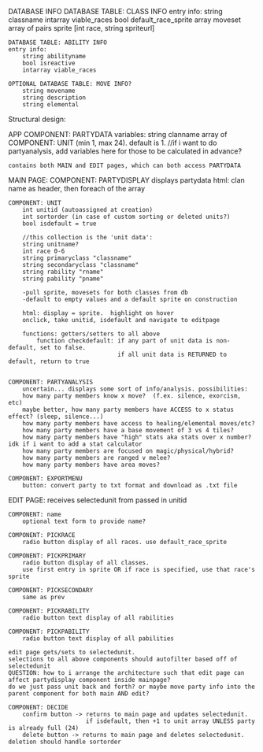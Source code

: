 DATABASE INFO
    DATABASE TABLE: CLASS INFO
    entry info:
        string classname
        intarray viable_races
        bool default_race_sprite
        array moveset
        array of pairs sprite [int race, string spriteurl]

    DATABASE TABLE: ABILITY INFO
    entry info:
        string abilityname
        bool isreactive
        intarray viable_races

    OPTIONAL DATABASE TABLE: MOVE INFO?
        string movename
        string description
        string elemental


Structural design:

APP COMPONENT:
    PARTYDATA variables:
        string clanname
        array of COMPONENT: UNIT (min 1, max 24). default is 1.
        //if i want to do partyanalysis, add variables here for those to be calculated in advance?

    contains both MAIN and EDIT pages, which can both access PARTYDATA 

MAIN PAGE:
    COMPONENT: PARTYDISPLAY
        displays partydata
        html: clan name as header, then foreach of the array 

    COMPONENT: UNIT
        int unitid (autoassigned at creation)
        int sortorder (in case of custom sorting or deleted units?)
        bool isdefault = true

        //this collection is the 'unit data':
        string unitname?
        int race 0-6
        string primaryclass "classname"
        string secondaryclass "classname"
        string rability "rname"
        string pability "pname"

        -pull sprite, movesets for both classes from db 
        -default to empty values and a default sprite on construction

        html: display = sprite.  highlight on hover
        onclick, take unitid, isdefault and navigate to editpage

        functions: getters/setters to all above
            function checkdefault: if any part of unit data is non-default, set to false. 
                                   if all unit data is RETURNED to default, return to true


    COMPONENT: PARTYANALYSIS
        uncertain... displays some sort of info/analysis. possibilities:
        how many party members know x move?  (f.ex. silence, exorcism, etc)
        maybe better, how many party members have ACCESS to x status effect? (sleep, silence...)
        how many party members have access to healing/elemental moves/etc?
        how many party members have a base movement of 3 vs 4 tiles?
        how many party members have "high" stats aka stats over x number? idk if i want to add a stat calculator
        how many party members are focused on magic/physical/hybrid?
        how many party members are ranged v melee?
        how many party members have area moves?

    COMPONENT: EXPORTMENU
        button: convert party to txt format and download as .txt file


EDIT PAGE:
    receives selectedunit from passed in unitid

    COMPONENT: name
        optional text form to provide name? 

    COMPONENT: PICKRACE
        radio button display of all races. use default_race_sprite

    COMPONENT: PICKPRIMARY
        radio button display of all classes. 
        use first entry in sprite OR if race is specified, use that race's sprite

    COMPONENT: PICKSECONDARY
        same as prev

    COMPONENT: PICKRABILITY
        radio button text display of all rabilities

    COMPONENT: PICKPABILITY
        radio button text display of all pabilities

    edit page gets/sets to selectedunit.
    selections to all above components should autofilter based off of selectedunit
    QUESTION: how to i arrange the architecture such that edit page can affect partydisplay component inside mainpage? 
    do we just pass unit back and forth? or maybe move party info into the parent component for both main AND edit?

    COMPONENT: DECIDE
        confirm button -> returns to main page and updates selectedunit. 
                          if isdefault, then +1 to unit array UNLESS party is already full (24)
        delete button -> returns to main page and deletes selectedunit. deletion should handle sortorder
    



